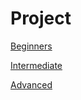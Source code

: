 # Project

[Beginners](Project%20a6542e3278074257a6c2a892ef1032ef/Beginners%20e2d5c43e05354cea95c2e8e7c86429a3.csv)

[Intermediate](Project%20a6542e3278074257a6c2a892ef1032ef/Intermediate%20a5d30ff560d14f498e0967d7482ca242.csv)

[Advanced](Project%20a6542e3278074257a6c2a892ef1032ef/Advanced%20b441e22dc6c44faca3b248233d656d9a.csv)